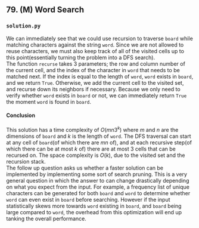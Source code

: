 ## 79. (M) Word Search

### `solution.py`
We can immediately see that we could use recursion to traverse `board` while matching characters against the string `word`. Since we are not allowed to reuse characters, we must also keep track of all of the visited cells up to this point(essentially turning the problem into a DFS search).  
The function `recurse` takes 3 parameters; the row and column number of the current cell, and the index of the character in `word` that needs to be matched next. If the index is equal to the length of `word`, `word` exists in `board`, and we return `True`. Otherwise, we add the current cell to the visited set, and recurse down its neighbors if necessary. Because we only need to verify whether `word` exists in `board` or not, we can immediately return `True` the moment `word` is found in `board`.  

#### Conclusion
This solution has a time complexity of $O(mn3^k)$ where $m$ and $n$ are the dimensions of `board` and $k$ is the length of `word`. The DFS traversal can start at any cell of `board`(of which there are $mn$ of), and at each recursive step(of which there can be at most $k$ of) there are at most 3 cells that can be recursed on. The space complexity is $O(k)$, due to the visited set and the recursion stack.  
The follow up question asks us whether a faster solution can be implemented by implementing some sort of search pruning. This is a very general question in which the answer to can change drastically depending on what you expect from the input. For example, a frequency list of unique characters can be generated for both `board` and `word` to determine whether `word` can even exist in `board` before searching. However if the input statistically skews more towards `word` existing in `board`, and `board` being large compared to `word`, the overhead from this optimization will end up tanking the overall performance.  

